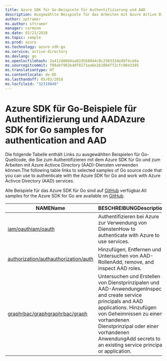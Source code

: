 ```yaml
---
title: Azure SDK für Go-Beispiele für Authentifizierung und AAD
description: Ausgewählte Beispiele für das Arbeiten mit Azure Active Directory (AAD) und Authentifizierung aus dem Azure SDK für Go
author: sptramer
ms.author: sttramer
manager: carmonm
ms.date: 03/21/2018
ms.topic: sample
ms.prod: azure
ms.technology: azure-sdk-go
ms.service: active-directory
ms.devlang: go
ms.openlocfilehash: 2a412d8604aa02d568044c8c250333de49f4ce0a
ms.sourcegitcommit: f08abf902b48f8173aa6e261084ff2cfc9043305
ms.translationtype: HT
ms.contentlocale: de-DE
ms.lasthandoff: 05/03/2018
ms.locfileid: "32319848"
---
```

# <a name="azure-sdk-for-go-samples-for-authentication-and-aad"></a><span data-ttu-id="c87b3-103">Azure SDK für Go-Beispiele für Authentifizierung und AAD</span><span class="sxs-lookup"><span data-stu-id="c87b3-103">Azure SDK for Go samples for authentication and AAD</span></span>

<span data-ttu-id="c87b3-104">Die folgende Tabelle enthält Links zu ausgewählten Beispielen für Go-Quellcode, die Sie zum Authentifizieren mit dem Azure SDK für Go und zum Arbeiten mit Azure Activce Directory (AAD)-Diensten verwenden können.</span><span class="sxs-lookup"><span data-stu-id="c87b3-104">The following table links to selected samples of Go source code that you can use to authenticate with the Azure SDK for Go and work with Azure Activce Directory (AAD) services.</span></span> 

<span data-ttu-id="c87b3-105">Alle Beispiele für das Azure SDK für Go sind auf [GitHub](https://github.com/Azure-Samples/azure-sdk-for-go-samples) verfügbar.</span><span class="sxs-lookup"><span data-stu-id="c87b3-105">All samples for the Azure SDK for Go are available on [GitHub](https://github.com/Azure-Samples/azure-sdk-for-go-samples).</span></span>

| <span data-ttu-id="c87b3-106">NAME</span><span class="sxs-lookup"><span data-stu-id="c87b3-106">Name</span></span> | <span data-ttu-id="c87b3-107">BESCHREIBUNG</span><span class="sxs-lookup"><span data-stu-id="c87b3-107">Description</span></span> |
|------|-------------|
| [<span data-ttu-id="c87b3-108">iam/oauth</span><span class="sxs-lookup"><span data-stu-id="c87b3-108">iam/oauth</span></span>](https://github.com/Azure-Samples/azure-sdk-for-go-samples/blob/master/iam/oauth.go) | <span data-ttu-id="c87b3-109">Authentifizieren bei Azure zur Verwendung von Diensten</span><span class="sxs-lookup"><span data-stu-id="c87b3-109">How to authenticate with Azure to use services.</span></span> |
| [<span data-ttu-id="c87b3-110">authorization/auth</span><span class="sxs-lookup"><span data-stu-id="c87b3-110">authorization/auth</span></span>](https://github.com/Azure-Samples/azure-sdk-for-go-samples/blob/master/authorization/auth.go) | <span data-ttu-id="c87b3-111">Hinzufügen, Entfernen und Untersuchen von AAD-Rollen</span><span class="sxs-lookup"><span data-stu-id="c87b3-111">Add, remove, and inspect AAD roles.</span></span> |
| [<span data-ttu-id="c87b3-112">graphrbac/graph</span><span class="sxs-lookup"><span data-stu-id="c87b3-112">graphrbac/graph</span></span>](https://github.com/Azure-Samples/azure-sdk-for-go-samples/blob/master/graphrbac/graph.go) | <span data-ttu-id="c87b3-113">Untersuchen und Erstellen von Dienstprinzipalen und AAD-Anwendungen</span><span class="sxs-lookup"><span data-stu-id="c87b3-113">Inspect and create service principals and AAD applications.</span></span> <span data-ttu-id="c87b3-114">Hinzufügen von Geheimnissen zu einem vorhandenen Dienstprinzipal oder einer vorhandenen Anwendung</span><span class="sxs-lookup"><span data-stu-id="c87b3-114">Add secrets to an existing service principal or application.</span></span> |
